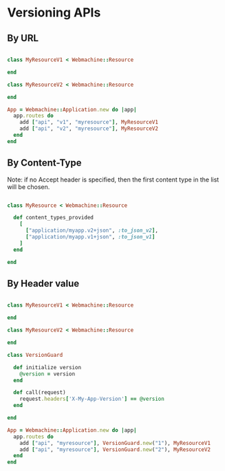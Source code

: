 # Versioning APIs

## By URL

```ruby

class MyResourceV1 < Webmachine::Resource

end

class MyResourceV2 < Webmachine::Resource

end

App = Webmachine::Application.new do |app|
  app.routes do
    add ["api", "v1", "myresource"], MyResourceV1
    add ["api", "v2", "myresource"], MyResourceV2
  end
end

```

## By Content-Type

Note: if no Accept header is specified, then the first content type in the list will be chosen.

```ruby

class MyResource < Webmachine::Resource

  def content_types_provided
    [
      ["application/myapp.v2+json", :to_json_v2],
      ["application/myapp.v1+json", :to_json_v1]
    ]
  end

end

```

## By Header value

```ruby

class MyResourceV1 < Webmachine::Resource

end

class MyResourceV2 < Webmachine::Resource

end

class VersionGuard

  def initialize version
    @version = version
  end

  def call(request)
    request.headers['X-My-App-Version'] == @version
  end

end

App = Webmachine::Application.new do |app|
  app.routes do
    add ["api", "myresource"], VersionGuard.new("1"), MyResourceV1
    add ["api", "myresource"], VersionGuard.new("2"), MyResourceV2
  end
end

```
